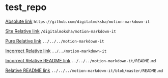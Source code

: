 # test_repo

[Absolute link](https://github.com/digitalmoksha/motion-markdown-it) `https://github.com/digitalmoksha/motion-markdown-it`

[Site Relative link](/digitalmoksha/motion-markdown-it) `/digitalmoksha/motion-markdown-it`

[Pure Relative link](../../../motion-markdown-it) `../../../motion-markdown-it`

[Incorrect Relative link](../../motion-markdown-it) `../../motion-markdown-it`

[Incorrect Relative README link](../../../motion-markdown-it/README.md) `../../../motion-markdown-it/README.md`

[Relative README link](../../../motion-markdown-it/blob/master/README.md) `../../../motion-markdown-it/blob/master/README.md`

